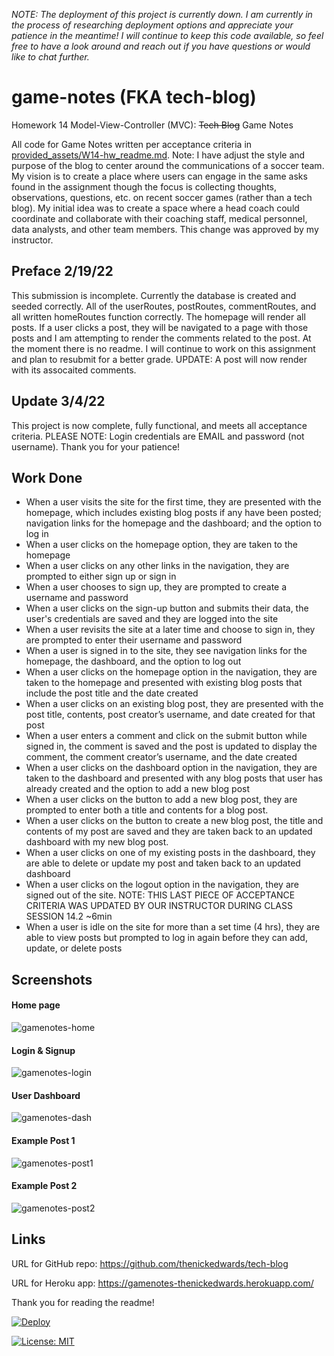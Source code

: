 _NOTE: The deployment of this project is currently down. I am currently in the process of researching deployment options and appreciate your patience in the meantime! I will continue to keep this code available, so feel free to have a look around and reach out if you have questions or would like to chat further._

# game-notes (FKA tech-blog)
Homework 14 Model-View-Controller (MVC): ~~Tech Blog~~ Game Notes

All code for Game Notes written per acceptance criteria in [provided_assets/W14-hw_readme.md](/provided_assets/W14-hw_readme.md).  Note: I have adjust the style and purpose of the blog to center around the communications of a soccer team.  My vision is to create a place where users can engage in the same asks found in the assignment though the focus is collecting thoughts, observations, questions, etc. on recent soccer games (rather than a tech blog). My initial idea was to create a space where a head coach could coordinate and collaborate with their coaching staff, medical personnel, data analysts, and other team members.  This change was approved by my instructor.

## Preface 2/19/22
This submission is incomplete.  Currently the database is created and seeded correctly.  All of the userRoutes, postRoutes, commentRoutes, and all written homeRoutes function correctly.  The homepage will render all posts.  If a user clicks a post, they will be navigated to a page with those posts and I am attempting to render the comments related to the post.  At the moment there is no readme.  I will continue to work on this assignment and plan to resubmit for a better grade.
UPDATE: A post will now render with its assocaited comments.

## Update 3/4/22
This project is now complete, fully functional, and meets all acceptance criteria.  PLEASE NOTE: Login credentials are EMAIL and password (not username).  Thank you for your patience!
## Work Done
* When a user visits the site for the first time, they are presented with the homepage, which includes existing blog posts if any have been posted; navigation links for the homepage and the dashboard; and the option to log in
* When a user clicks on the homepage option, they are taken to the homepage
* When a user clicks on any other links in the navigation, they are prompted to either sign up or sign in
* When a user chooses to sign up, they are prompted to create a username and password
* When a user clicks on the sign-up button and submits their data, the user's credentials are saved and they are logged into the site
* When a user revisits the site at a later time and choose to sign in, they are prompted to enter their username and password
* When a user is signed in to the site, they see navigation links for the homepage, the dashboard, and the option to log out
* When a user clicks on the homepage option in the navigation, they are taken to the homepage and presented with existing blog posts that include the post title and the date created
* When a user clicks on an existing blog post, they are presented with the post title, contents, post creator’s username, and date created for that post
* When a user enters a comment and click on the submit button while signed in, the comment is saved and the post is updated to display the comment, the comment creator’s username, and the date created
* When a user clicks on the dashboard option in the navigation, they are taken to the dashboard and presented with any blog posts that user has already created and the option to add a new blog post
* When a user clicks on the button to add a new blog post, they are prompted to enter both a title and contents for a blog post.
* When a user clicks on the button to create a new blog post, the title and contents of my post are saved and they are taken back to an updated dashboard with my new blog post.
* When a user clicks on one of my existing posts in the dashboard, they are able to delete or update my post and taken back to an updated dashboard
* When a user clicks on the logout option in the navigation, they are signed out of the site.
NOTE: THIS LAST PIECE OF ACCEPTANCE CRITERIA WAS UPDATED BY OUR INSTRUCTOR DURING CLASS SESSION 14.2 ~6min
* When a user is idle on the site for more than a set time (4 hrs), they are able to view posts but prompted to log in again before they can add, update, or delete posts

## Screenshots

#### Home page
![gamenotes-home](https://user-images.githubusercontent.com/92474821/156905270-d324726e-0f43-4ac4-9a6f-727ae360ff02.png)

#### Login & Signup
![gamenotes-login](https://user-images.githubusercontent.com/92474821/156905234-c1909da2-5452-4c85-be69-298100c3455a.png)

#### User Dashboard
![gamenotes-dash](https://user-images.githubusercontent.com/92474821/156905273-cb4424e0-1e69-46e6-80df-86315f11160f.png)

#### Example Post 1
![gamenotes-post1](https://user-images.githubusercontent.com/92474821/156905280-931e3dab-0e84-4156-a69d-2d214260e224.png)

#### Example Post 2
![gamenotes-post2](https://user-images.githubusercontent.com/92474821/156905288-cc8636e4-ed9a-4d16-b8c2-ee509d7e8af6.png)


## Links
URL for GitHub repo: https://github.com/thenickedwards/tech-blog

URL for Heroku app: https://gamenotes-thenickedwards.herokuapp.com/



Thank you for reading the readme!

[![Deploy](https://www.herokucdn.com/deploy/button.svg)](https://gamenotes-thenickedwards.herokuapp.com/)

[![License: MIT](https://img.shields.io/badge/License-MIT-blue.svg)](https://opensource.org/licenses/MIT)
